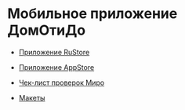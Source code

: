 # Мобильное приложение ДомОтиДо


- [Приложение RuStore](https://www.rustore.ru/catalog/app/com.domotido)

- [Приложение AppStore](https://apps.apple.com/ru/app/%D0%B4%D0%BE%D0%BC%D0%BE%D1%82%D0%B8%D0%B4%D0%BE/id6736756934)
    
- [Чек-лист проверок Миро](https://miro.com/app/board/uXjVMBgq1lc=/)   

- [Макеты](https://www.figma.com/design/erIGFweUF1TJWRlqAC1rDF/%D0%94%D0%BE%D0%BC%D0%9E%D1%82%D0%B8%D0%94%D0%BE-(%D0%94%D0%B8%D0%B7%D0%B0%D0%B9%D0%BD)?node-id=2195-12060&p=f&t=Xj467jaNzOjkyz6Y-0)
